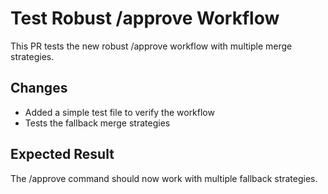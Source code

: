 # Test Robust /approve Workflow

This PR tests the new robust /approve workflow with multiple merge strategies.

## Changes
- Added a simple test file to verify the workflow
- Tests the fallback merge strategies

## Expected Result
The /approve command should now work with multiple fallback strategies.
